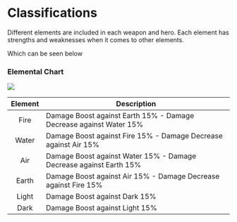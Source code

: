 # Classifications

Different elements are included in each weapon and hero. Each element has strengths and weaknesses when it comes to other elements.

Which can be seen below

### Elemental Chart

![](../.gitbook/assets/273062412\_1446452515751810\_8872732005718603912\_n.png)

| Element | Description                                                        |
| :-----: | ------------------------------------------------------------------ |
|   Fire  | Damage Boost against Earth 15% - Damage Decrease against Water 15% |
|  Water  | Damage Boost against Fire 15% - Damage Decrease against Air 15%    |
|   Air   | Damage Boost against Water 15% - Damage Decrease against Earth 15% |
|  Earth  | Damage Boost against Air 15% - Damage Decrease against Fire 15%    |
|  Light  | Damage Boost against Dark 15%                                      |
|   Dark  | Damage Boost against Light 15%                                     |
